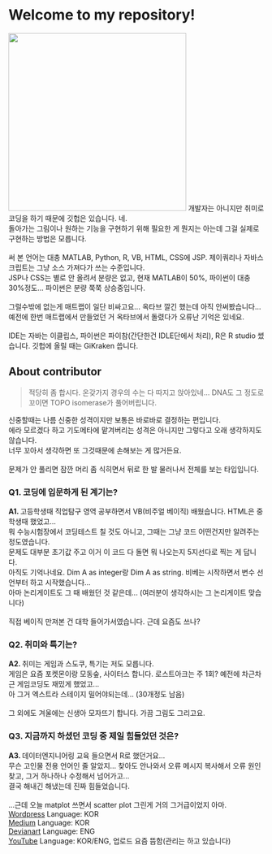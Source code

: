 <h1>Welcome to my repository!</h1>
<img src="https://img1.daumcdn.net/thumb/R1280x0/?scode=mtistory2&fname=https%3A%2F%2Fblog.kakaocdn.net%2Fdn%2FbDAz6p%2FbtriwydAMht%2FijGrEm2qcKsDkIgBoHoQH1%2Fimg.png" height="350">
개발자는 아니지만 취미로 코딩을 하기 때문에 깃헙은 있습니다. 네. <br>
돌아가는 그림이나 원하는 기능을 구현하기 위해 필요한 게 뭔지는 아는데 그걸 실제로 구현하는 방법은 모릅니다. <br>
<br>
써 본 언어는 대충 MATLAB, Python, R, VB, HTML, CSS에 JSP. 제이쿼리나 자바스크립트는 그냥 소스 가져다가 쓰는 수준입니다. <br>
JSP나 CSS는 별로 안 올려서 분량은 없고, 현재 MATLAB이 50%, 파이썬이 대충 30%정도... 파이썬은 분량 쭉쭉 상승중입니다. <br>
<br>
그럴수밖에 없는게 매트랩이 일단 비싸고요... 옥타브 깔긴 했는데 아직 안써봤습니다... <br>
예전에 한번 매트랩에서 만들었던 거 옥타브에서 돌렸다가 오류난 기억은 있네요. <br>
<br>
IDE는 자바는 이클립스, 파이썬은 파이참(간단한건 IDLE단에서 처리), R은 R studio 썼습니다. 깃헙에 올릴 때는 GiKraken 씁니다. <br> 
<h2>About contributor</h2>
<blockquote>적당히 좀 합시다. 온갖가지 경우의 수는 다 따지고 앉아있네... DNA도 그 정도로 꼬이면 TOPO isomerase가 풀어버립니다. </blockquote>
신중할때는 나름 신중한 성격이지만 보통은 바로바로 결정하는 편입니다. <br>
에라 모르겠다 하고 기도메타에 맡겨버리는 성격은 아니지만 그렇다고 오래 생각하지도 않습니다. <br>
너무 꼬아서 생각하면 또 그것때문에 손해보는 게 많거든요. <br>
<br>
문제가 안 풀리면 잠깐 머리 좀 식히면서 뒤로 한 발 물러나서 전체를 보는 타입입니다. 
<h3>Q1. 코딩에 입문하게 된 계기는?</h3>
<b>A1. </b>고등학생때 직업탐구 영역 공부하면서 VB(비주얼 베이직) 배웠습니다. HTML은 중학생때 했었고... <br>
뭐 수능시험장에서 코딩테스트 칠 것도 아니고, 그때는 그냥 코드 어떤건지만 알려주는 정도였습니다. <br>
문제도 대부분 초기값 주고 이거 이 코드 다 돌면 뭐 나오는지 5지선다로 찍는 게 답니다. <br>
아직도 기억나네요. Dim A as integer랑 Dim A as string. 비베는 시작하면서 변수 선언부터 하고 시작했습니다... <br>
아마 논리게이트도 그 때 배웠던 것 같은데... (여러분이 생각하시는 그 논리게이트 맞습니다)<br>
<br>
직접 베이직 만져본 건 대학 들어가서였습니다. 근데 요즘도 쓰나? 
<h3>Q2. 취미와 특기는? </h3>
<b>A2. </b>취미는 게임과 스도쿠, 특기는 저도 모릅니다. <br>
게임은 요즘 포켓몬이랑 모동숲, 사이터스 합니다. 로스트아크는 주 1회? 예전에 차근차근 게임코딩도 재밌게 했었고... <br>
아 그거 엑스트라 스테이지 밀어야되는데... (30개정도 남음)<br>
<br>
그 외에도 겨울에는 신생아 모자뜨기 합니다. 가끔 그림도 그리고요. <br>
<h3>Q3. 지금까지 하셨던 코딩 중 제일 힘들었던 것은? </h3>
<b>A3. </b>데이터엔지니어링 교육 들으면서 R로 했던거요... <br>
무슨 고인물 전용 언어인 줄 알았지... 찾아도 안나와서 오류 메시지 복사해서 오류 원인 찾고, 그거 하나하나 수정해서 넘어가고... <br>
결국 해내긴 해냈는데 진짜 힘들었습니다. <br>
<br>
...근데 오늘 matplot 쓰면서 scatter plot 그린게 거의 그거급이었지 아마. 
<a href="https://koreanraichu.sfuhost.com/">Wordpress</a> Language: KOR<br>
<a href="https://medium.com/@koreanraichu">Medium</a> Language: KOR<br>
<a href="https://www.deviantart.com/blackholekun">Devianart</a> Language: ENG<br>
<a href="https://www.youtube.com/channel/UCQyPvrrBhvp95iqhkLR1n-A">YouTube</a> Language: KOR/ENG, 업로드 요즘 뜸함(관리는 하고 있습니다)
